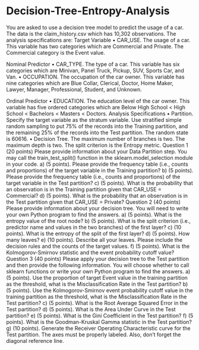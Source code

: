 # Decision-Tree-Entropy-Analysis
You are asked to use a decision tree model to predict the usage of a car.  The data is the claim_history.csv which has 10,302 observations.  The analysis specifications are:
Target Variable
•	CAR_USE. The usage of a car.  This variable has two categories which are Commercial and Private.  The Commercial category is the Event value.

Nominal Predictor
•	CAR_TYPE. The type of a car.  This variable has six categories which are Minivan, Panel Truck, Pickup, SUV, Sports Car, and Van.
•	OCCUPATION. The occupation of the car owner.  This variable has nine categories which are Blue Collar, Clerical, Doctor, Home Maker, Lawyer, Manager, Professional, Student, and Unknown.

Ordinal Predictor
•	EDUCATION. The education level of the car owner.  This variable has five ordered categories which are Below High School < High School < Bachelors < Masters < Doctors.
Analysis Specifications
•	Partition. Specify the target variable as the stratum variable. Use stratified simple random sampling to put 75% of the records into the Training partition, and the remaining 25% of the records into the Test partition.  The random state is 60616.
•	Decision Tree.  The maximum number of branches is two.  The maximum depth is two.  The split criterion is the Entropy metric.
Question 1 (20 points)
Please provide information about your Data Partition step.  You may call the train_test_split() function in the sklearn.model_selection module in your code.
a)	(5 points). Please provide the frequency table (i.e., counts and proportions) of the target variable in the Training partition?
b)	(5 points). Please provide the frequency table (i.e., counts and proportions) of the target variable in the Test partition?
c)	(5 points). What is the probability that an observation is in the Training partition given that CAR_USE = Commercial?
d)	(5 points). What is the probability that an observation is in the Test partition given that CAR_USE = Private?
Question 2 (40 points)
Please provide information about your decision tree.  You will need to write your own Python program to find the answers.
a)	(5 points). What is the entropy value of the root node?
b)	(5 points). What is the split criterion (i.e., predictor name and values in the two branches) of the first layer?
c)	(10 points). What is the entropy of the split of the first layer?
d)	(5 points). How many leaves?
e)	(10 points). Describe all your leaves.  Please include the decision rules and the counts of the target values.
f)	(5 points). What is the Kolmogorov-Smirnov statistic and the event probability cutoff value? 
Question 3 (40 points)
Please apply your decision tree to the Test partition and then provide the following information. You will choose whether to call sklearn functions or write your own Python program to find the answers.
a)	(5 points). Use the proportion of target Event value in the training partition as the threshold, what is the Misclassification Rate in the Test partition?
b)	(5 points). Use the Kolmogorov-Smirnov event probability cutoff value in the training partition as the threshold, what is the Misclassification Rate in the Test partition?
c)	(5 points). What is the Root Average Squared Error in the Test partition?
d)	(5 points). What is the Area Under Curve in the Test partition?
e)	(5 points). What is the Gini Coefficient in the Test partition?
f)	(5 points). What is the Goodman-Kruskal Gamma statistic in the Test partition?
g)	(10 points). Generate the Receiver Operating Characteristic curve for the Test partition.  The axes must be properly labeled.  Also, don’t forget the diagonal reference line.
